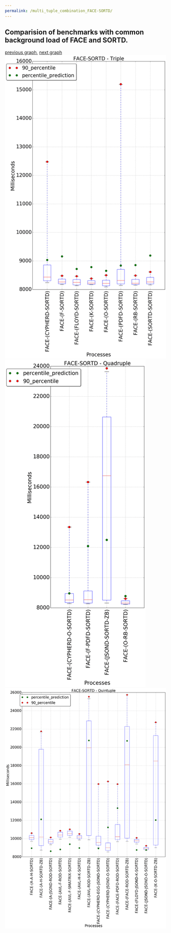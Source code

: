 ```yaml
---
permalink: /multi_tuple_combination_FACE-SORTD/
---
```



## Comparision of benchmarks with common background load of FACE and SORTD.

[previous graph](../multi_tuple_combination_FACE-SMATRIX/), [next graph](../multi_tuple_combination_FACE-ZB/)
![graph figure](./images/triple/FACE/FACE-SORTD_box.png)![graph figure](./images/quadruple/FACE/FACE-SORTD_box.png)![graph figure](./images/quintuple/FACE/FACE-SORTD_box.png)